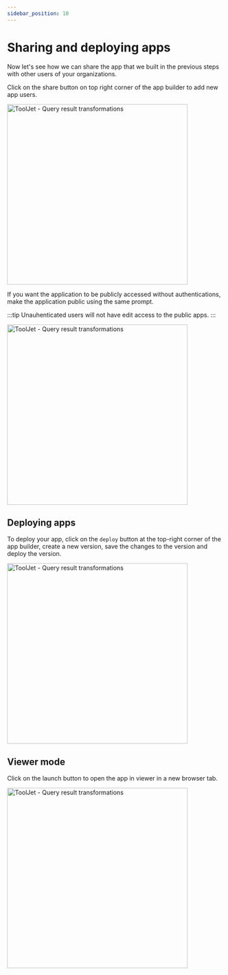 ```yaml
---
sidebar_position: 10
---
```


# Sharing and deploying apps

Now let's see how we can share the app that we built in the previous steps with other users of your organizations. 

Click on the share button on top right corner of the app builder to add new app users. 

<img class="screenshot-full" src="/img/tutorial/sharing/add-app-user.gif" alt="ToolJet - Query result transformations" height="420"/>

If you want the application to be publicly accessed without authentications, make the application public using the same prompt. 

:::tip
Unauhenticated users will not have edit access to the public apps.
:::

<img class="screenshot-full" src="/img/tutorial/sharing/public.gif" alt="ToolJet - Query result transformations" height="420"/>


## Deploying apps
To deploy your app, click on the `deploy` button at the top-right corner of the app builder, create a new version, save the changes to the version and deploy the version.

<img class="screenshot-full" src="/img/tutorial/sharing/deploy.gif" alt="ToolJet - Query result transformations" height="420"/>

## Viewer mode 

Click on the launch button to open the app in viewer in a new browser tab. 

<img class="screenshot-full" src="/img/tutorial/sharing/launch.gif" alt="ToolJet - Query result transformations" height="420"/>
